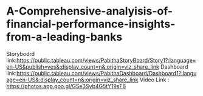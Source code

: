 # A-Comprehensive-analyisis-of-financial-performance-insights-from-a-leading-banks
Storybodrd link:https://public.tableau.com/views/PabithaStoryBoard/Story1?:language=en-US&publish=yes&:display_count=n&:origin=viz_share_link
Dashboard link:https://public.tableau.com/views/PabithaDashboard/Dashboard1?:language=en-US&:display_count=n&:origin=viz_share_link
Video Link : https://photos.app.goo.gl/GSe3Syb4G5tY19sF6
